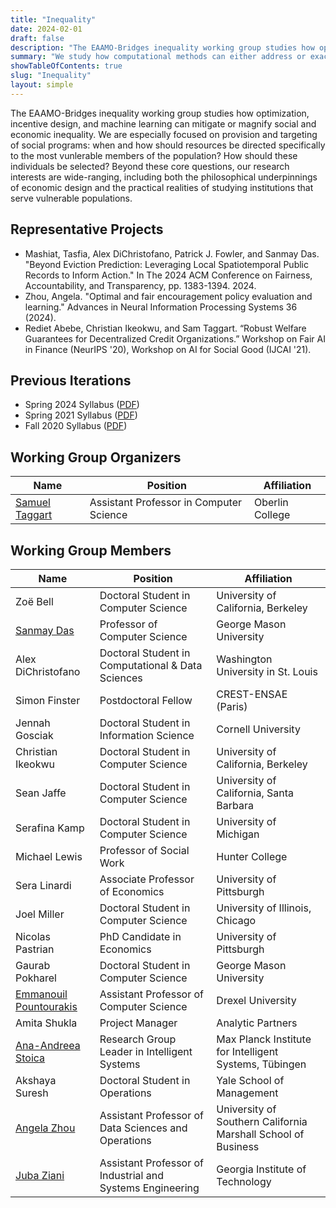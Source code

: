 ```yaml
---
title: "Inequality"
date: 2024-02-01
draft: false
description: "The EAAMO-Bridges inequality working group studies how optimization, incentive design, and machine learning can mitigate or magnify social and economic inequality."
summary: "We study how computational methods can either address or exacerbate inequality, both globally and for vulnerable populations in the United States."
showTableOfContents: true
slug: "Inequality"
layout: simple
---
```


The EAAMO-Bridges inequality working group studies how optimization, incentive design, and machine learning can mitigate or magnify social and economic inequality. We are especially focused on provision and targeting of social programs: when and how should resources be directed specifically to the most vunlerable members of the population? How should these individuals be selected? Beyond these core questions, our research interests are wide-ranging, including both the philosophical underpinnings of economic design and the practical realities of studying institutions that serve vulnerable populations.

## Representative Projects
 
- Mashiat, Tasfia, Alex DiChristofano, Patrick J. Fowler, and Sanmay Das. "Beyond Eviction Prediction: Leveraging Local Spatiotemporal Public Records to Inform Action." In The 2024 ACM Conference on Fairness, Accountability, and Transparency, pp. 1383-1394. 2024.
- Zhou, Angela. "Optimal and fair encouragement policy evaluation and learning." Advances in Neural Information Processing Systems 36 (2024).
- Rediet Abebe, Christian Ikeokwu, and Sam Taggart. “Robust Welfare Guarantees for Decentralized Credit Organizations.” Workshop on Fair AI in Finance (NeurIPS '20), Workshop on AI for Social Good (IJCAI '21).
<!-- - Rediet Abebe, Jon Kleinberg, and S. Matthew Weinberg. “Subsidy Allocations in the Presence of Income Shocks.” Proc. of the 34th AAAI conference on Artificial Intelligence (AAAI '20).
- Maximilian Kasy and Rediet Abebe “Fairness, Equality, and Power in Algorithmic Decision-Making.” Workshop on Participatory Approaches to Machine Learning (ICML '20). -->

## Previous Iterations

- Spring 2024 Syllabus ([PDF](springsyllabus2024.pdf))
- Spring 2021 Syllabus ([PDF](springsyllabus2021.pdf))
- Fall 2020 Syllabus ([PDF](inequalitysyllabus.pdf))

## Working Group Organizers

|        Name         |     Position        |               Affiliation                   |
|----------------|-----------------------------------------|--------------------------|
| [Samuel Taggart](http://www.samueltaggart.com/) | Assistant Professor in Computer Science | Oberlin College          |

## Working Group Members
| Name                                             | Position                                                          | Affiliation                                                   |
|--------------------------------------------------|-------------------------------------------------------------------|---------------------------------------------------------------|
| Zoë Bell                                         | Doctoral Student in Computer Science                              | University of California, Berkeley                            |
| [Sanmay Das](https://www.cse.wustl.edu/~sanmay/) | Professor of Computer Science                                     | George Mason University                                        |
| Alex DiChristofano                               | Doctoral Student in Computational & Data Sciences                 | Washington University in St. Louis                             |
| Simon Finster                                    | Postdoctoral Fellow                                               | CREST-ENSAE (Paris)                                           |
| Jennah Gosciak                                   | Doctoral Student in Information Science                           | Cornell University                                             |
| Christian Ikeokwu                                | Doctoral Student in Computer Science                              | University of California, Berkeley                            |
| Sean Jaffe                                       | Doctoral Student in Computer Science                              | University of California, Santa Barbara                       |
| Serafina Kamp                                    | Doctoral Student in Computer Science                              | University of Michigan                                         |
| Michael Lewis                                    | Professor of Social Work                                          | Hunter College                                                |
| Sera Linardi                                     | Associate Professor of Economics                                  | University of Pittsburgh                                      |
| Joel Miller                                      | Doctoral Student in Computer Science                              | University of Illinois, Chicago                               |
| Nicolas Pastrian                                 | PhD Candidate in Economics                                        | University of Pittsburgh                                      |
| Gaurab Pokharel                                  | Doctoral Student in Computer Science                              | George Mason University                                       |
| [Emmanouil Pountourakis](https://www.cs.drexel.edu/~ep556/) | Assistant Professor of Computer Science               | Drexel University                                             |
| Amita Shukla                                     | Project Manager                                                   | Analytic Partners                                             |
| [Ana-Andreea Stoica](http://www.columbia.edu/~as5001/) | Research Group Leader in Intelligent Systems             | Max Planck Institute for Intelligent Systems, Tübingen         |
| Akshaya Suresh                                   | Doctoral Student in Operations                                    | Yale School of Management                                     |
| [Angela Zhou](https://people.orie.cornell.edu/az434/) | Assistant Professor of Data Sciences and Operations      | University of Southern California Marshall School of Business  |
| [Juba Ziani](https://www.seas.upenn.edu/~jziani/) | Assistant Professor of Industrial and Systems Engineering | Georgia Institute of Technology                               |

<!-- 
|        Name         |     Position        |               Affiliation                   |
|------------------------|-------------------------------------------------------|----------------------------------------|
| [Rediet Abebe](https://www.cs.cornell.edu/~red/)           | Assistant Professor of Computer Science               | UC Berkeley                           |
| [Lenore J. Cowen](http://www.cs.tufts.edu/~cowen/)        | Professor of Computer Science                         | Tufts University                       |
| [Sanmay Das](https://www.cse.wustl.edu/~sanmay/)             | Professor of Computer Science                         | George Mason University                |
| [Bikram Datta](https://sites.google.com/site/bikramdatta14/)           | Assistant Professor of Economics                      | Indian Institute of Technology, Kanpur |
| [Zoë Hitzig](http://www.zoehitzig.com/)             | PhD Candidate in Economics                            | Harvard University                     |
| [Maximilian Kasy](https://maxkasy.github.io/home/)        | Associate Professor of Economics                      | University of Oxford                   |
| [Chika Okafor](https://scholar.harvard.edu/okafor/home)           | PhD Candidate in Economics                            | Harvard Economics                      |
| [Elisabeth Paulson](http://www.mit.edu/~epaulson/)      | PhD Candidate in Operations Research                  | Massachusetts Institute of Technology  |
| [Richard Lanas Phillips](https://www.cs.cornell.edu/~richard/) | Doctoral Student in Computer Science                  | Cornell University                     |
| [Emmanouil Pountourakis](https://www.cs.drexel.edu/~ep556/) | Assistant Professor of Computer Science               | Drexel University                      |
| Amita Shukla           | Schmidt Futures                                       |
| [Ana-Andreea Stoica](http://www.columbia.edu/~as5001/)     | Doctoral Student in Computer Science                  | Columbia University                    |
| [Angela Zhou](https://people.orie.cornell.edu/az434/)            | PhD Candidate in Operations Research                  | Cornell Tech                           |
| [Juba Ziani](https://www.seas.upenn.edu/~jziani/)             | Warren Center Postdoctoral Fellow in Computer Science | University of Pennsylvania             | -->
